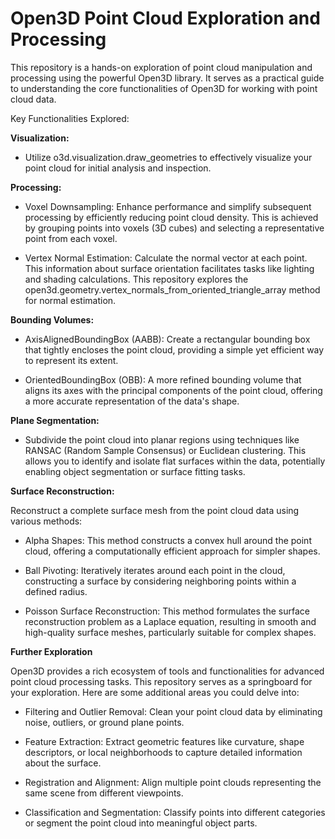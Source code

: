 # Open3D Point Cloud Exploration and Processing
This repository is a hands-on exploration of point cloud manipulation and processing using the powerful Open3D library. It serves as a practical guide to understanding the core functionalities of Open3D for working with point cloud data.

Key Functionalities Explored:

**Visualization:**

- Utilize o3d.visualization.draw_geometries to effectively visualize your point cloud for initial analysis and inspection.

**Processing:**

- Voxel Downsampling: Enhance performance and simplify subsequent processing by efficiently reducing point cloud density. This is achieved by grouping points into voxels (3D cubes) and selecting a representative point from each voxel.

- Vertex Normal Estimation: Calculate the normal vector at each point. This information about surface orientation facilitates tasks like lighting and shading calculations. This repository explores the open3d.geometry.vertex_normals_from_oriented_triangle_array method for normal estimation.

**Bounding Volumes:**

- AxisAlignedBoundingBox (AABB): Create a rectangular bounding box that tightly encloses the point cloud, providing a simple yet efficient way to represent its extent.

- OrientedBoundingBox (OBB): A more refined bounding volume that aligns its axes with the principal components of the point cloud, offering a more accurate representation of the data's shape.

**Plane Segmentation:**

- Subdivide the point cloud into planar regions using techniques like RANSAC (Random Sample Consensus) or Euclidean clustering. This allows you to identify and isolate flat surfaces within the data, potentially enabling object segmentation or surface fitting tasks.

**Surface Reconstruction:**

 Reconstruct a complete surface mesh from the point cloud data using various methods:

- Alpha Shapes: This method constructs a convex hull around the point cloud, offering a computationally efficient approach for simpler shapes.

- Ball Pivoting: Iteratively iterates around each point in the cloud, constructing a surface by considering neighboring points within a defined radius.

- Poisson Surface Reconstruction: This method formulates the surface reconstruction problem as a Laplace equation, resulting in smooth and high-quality surface meshes, particularly suitable for complex shapes.

**Further Exploration**

Open3D provides a rich ecosystem of tools and functionalities for advanced point cloud processing tasks. This repository serves as a springboard for your exploration. Here are some additional areas you could delve into:

- Filtering and Outlier Removal: Clean your point cloud data by eliminating noise, outliers, or ground plane points.

- Feature Extraction: Extract geometric features like curvature, shape descriptors, or local neighborhoods to capture detailed information about the surface.

- Registration and Alignment: Align multiple point clouds representing the same scene from different viewpoints.

- Classification and Segmentation: Classify points into different categories or segment the point cloud into meaningful object parts.

